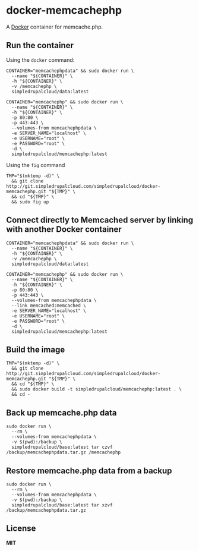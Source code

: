 # docker-memcachephp

A [Docker](https://docker.com/) container for memcache.php.

## Run the container

Using the `docker` command:

    CONTAINER="memcachephpdata" && sudo docker run \
      --name "${CONTAINER}" \
      -h "${CONTAINER}" \
      -v /memcachephp \
      simpledrupalcloud/data:latest

    CONTAINER="memcachephp" && sudo docker run \
      --name "${CONTAINER}" \
      -h "${CONTAINER}" \
      -p 80:80 \
      -p 443:443 \
      --volumes-from memcachephpdata \
      -e SERVER_NAME="localhost" \
      -e USERNAME="root" \
      -e PASSWORD="root" \
      -d \
      simpledrupalcloud/memcachephp:latest

Using the `fig` command

    TMP="$(mktemp -d)" \
      && git clone http://git.simpledrupalcloud.com/simpledrupalcloud/docker-memcachephp.git "${TMP}" \
      && cd "${TMP}" \
      && sudo fig up

## Connect directly to Memcached server by linking with another Docker container

    CONTAINER="memcachephpdata" && sudo docker run \
      --name "${CONTAINER}" \
      -h "${CONTAINER}" \
      -v /memcachephp \
      simpledrupalcloud/data:latest

    CONTAINER="memcachephp" && sudo docker run \
      --name "${CONTAINER}" \
      -h "${CONTAINER}" \
      -p 80:80 \
      -p 443:443 \
      --volumes-from memcachephpdata \
      --link memcached:memcached \
      -e SERVER_NAME="localhost" \
      -e USERNAME="root" \
      -e PASSWORD="root" \
      -d \
      simpledrupalcloud/memcachephp:latest

## Build the image

    TMP="$(mktemp -d)" \
      && git clone http://git.simpledrupalcloud.com/simpledrupalcloud/docker-memcachephp.git "${TMP}" \
      && cd "${TMP}" \
      && sudo docker build -t simpledrupalcloud/memcachephp:latest . \
      && cd -

## Back up memcache.php data

    sudo docker run \
      --rm \
      --volumes-from memcachephpdata \
      -v $(pwd):/backup \
      simpledrupalcloud/base:latest tar czvf /backup/memcachephpdata.tar.gz /memcachephp

## Restore memcache.php data from a backup

    sudo docker run \
      --rm \
      --volumes-from memcachephpdata \
      -v $(pwd):/backup \
      simpledrupalcloud/base:latest tar xzvf /backup/memcachephpdata.tar.gz

## License

**MIT**
